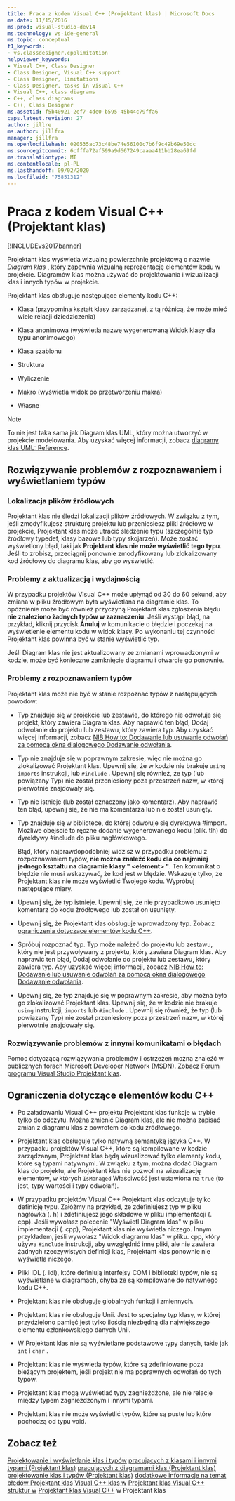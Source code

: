 ```yaml
---
title: Praca z kodem Visual C++ (Projektant klas) | Microsoft Docs
ms.date: 11/15/2016
ms.prod: visual-studio-dev14
ms.technology: vs-ide-general
ms.topic: conceptual
f1_keywords:
- vs.classdesigner.cpplimitation
helpviewer_keywords:
- Visual C++, Class Designer
- Class Designer, Visual C++ support
- Class Designer, limitations
- Class Designer, tasks in Visual C++
- Visual C++, class diagrams
- C++, class diagrams
- C++, Class Designer
ms.assetid: f5b40921-2ef7-4de0-b595-45b44c79ffa6
caps.latest.revision: 27
author: jillre
ms.author: jillfra
manager: jillfra
ms.openlocfilehash: 020535ac73c48be74e56100c7b6f9c49b69e50dc
ms.sourcegitcommit: 6cfffa72af599a9d667249caaaa411bb28ea69fd
ms.translationtype: MT
ms.contentlocale: pl-PL
ms.lasthandoff: 09/02/2020
ms.locfileid: "75851312"
---
```

# <a name="working-with-visual-c-code-class-designer"></a>Praca z kodem Visual C++ (Projektant klas)
[!INCLUDE[vs2017banner](../includes/vs2017banner.md)]

Projektant klas wyświetla wizualną powierzchnię projektową o nazwie *Diagram klas* , który zapewnia wizualną reprezentację elementów kodu w projekcie. Diagramów klas można używać do projektowania i wizualizacji klas i innych typów w projekcie.

 Projektant klas obsługuje następujące elementy kodu C++:

- Klasa (przypomina kształt klasy zarządzanej, z tą różnicą, że może mieć wiele relacji dziedziczenia)

- Klasa anonimowa (wyświetla nazwę wygenerowaną Widok klasy dla typu anonimowego)

- Klasa szablonu

- Struktura

- Wyliczenie

- Makro (wyświetla widok po przetworzeniu makra)

- Własne

> [!NOTE]
> To nie jest taka sama jak Diagram klas UML, który można utworzyć w projekcie modelowania. Aby uzyskać więcej informacji, zobacz [diagramy klas UML: Reference](../modeling/uml-class-diagrams-reference.md).

## <a name="troubleshooting-type-resolution-and-display-issues"></a>Rozwiązywanie problemów z rozpoznawaniem i wyświetlaniem typów

### <a name="location-of-source-files"></a>Lokalizacja plików źródłowych
 Projektant klas nie śledzi lokalizacji plików źródłowych. W związku z tym, jeśli zmodyfikujesz strukturę projektu lub przeniesiesz pliki źródłowe w projekcie, Projektant klas może utracić śledzenie typu (szczególnie typ źródłowy typedef, klasy bazowe lub typy skojarzeń). Może zostać wyświetlony błąd, taki jak **Projektant klas nie może wyświetlić tego typu**. Jeśli to zrobisz, przeciągnij ponownie zmodyfikowany lub zlokalizowany kod źródłowy do diagramu klas, aby go wyświetlić.

### <a name="update-and-performance-issues"></a>Problemy z aktualizacją i wydajnością
 W przypadku projektów Visual C++ może upłynąć od 30 do 60 sekund, aby zmiana w pliku źródłowym była wyświetlana na diagramie klas. To opóźnienie może być również przyczyną Projektant klas zgłoszenia błędu **nie znaleziono żadnych typów w zaznaczeniu**. Jeśli wystąpi błąd, na przykład, kliknij przycisk **Anuluj** w komunikacie o błędzie i poczekaj na wyświetlenie elementu kodu w widok klasy. Po wykonaniu tej czynności Projektant klas powinna być w stanie wyświetlić typ.

 Jeśli Diagram klas nie jest aktualizowany ze zmianami wprowadzonymi w kodzie, może być konieczne zamknięcie diagramu i otwarcie go ponownie.

### <a name="type-resolution-issues"></a>Problemy z rozpoznawaniem typów
 Projektant klas może nie być w stanie rozpoznać typów z następujących powodów:

- Typ znajduje się w projekcie lub zestawie, do którego nie odwołuje się projekt, który zawiera Diagram klas. Aby naprawić ten błąd, Dodaj odwołanie do projektu lub zestawu, który zawiera typ. Aby uzyskać więcej informacji, zobacz [NIB How to: Dodawanie lub usuwanie odwołań za pomocą okna dialogowego Dodawanie odwołania](https://msdn.microsoft.com/3bd75d61-f00c-47c0-86a2-dd1f20e231c9).

- Typ nie znajduje się w poprawnym zakresie, więc nie można go zlokalizować Projektant klas. Upewnij się, że w kodzie nie brakuje `using` `imports` instrukcji, lub `#include` . Upewnij się również, że typ (lub powiązany Typ) nie został przeniesiony poza przestrzeń nazw, w której pierwotnie znajdowały się.

- Typ nie istnieje (lub został oznaczony jako komentarz). Aby naprawić ten błąd, upewnij się, że nie ma komentarza lub nie został usunięty.

- Typ znajduje się w bibliotece, do której odwołuje się dyrektywa #import. Możliwe obejście to ręczne dodanie wygenerowanego kodu (plik. tlh) do dyrektywy #include do pliku nagłówkowego.

  Błąd, który najprawdopodobniej widzisz w przypadku problemu z rozpoznawaniem typów, **nie można znaleźć kodu dla co najmniej jednego kształtu na diagramie klasy " \<element> "**. Ten komunikat o błędzie nie musi wskazywać, że kod jest w błędzie. Wskazuje tylko, że Projektant klas nie może wyświetlić Twojego kodu. Wypróbuj następujące miary.

- Upewnij się, że typ istnieje. Upewnij się, że nie przypadkowo usunięto komentarz do kodu źródłowego lub został on usunięty.

- Upewnij się, że Projektant klas obsługuje wprowadzony typ. Zobacz [ograniczenia dotyczące elementów kodu C++](#limitations).

- Spróbuj rozpoznać typ. Typ może należeć do projektu lub zestawu, który nie jest przywoływany z projektu, który zawiera Diagram klas. Aby naprawić ten błąd, Dodaj odwołanie do projektu lub zestawu, który zawiera typ. Aby uzyskać więcej informacji, zobacz [NIB How to: Dodawanie lub usuwanie odwołań za pomocą okna dialogowego Dodawanie odwołania](https://msdn.microsoft.com/3bd75d61-f00c-47c0-86a2-dd1f20e231c9).

- Upewnij się, że typ znajduje się w poprawnym zakresie, aby można było go zlokalizować Projektant klas. Upewnij się, że w kodzie nie brakuje `using` instrukcji, `imports` lub `#include` . Upewnij się również, że typ (lub powiązany Typ) nie został przeniesiony poza przestrzeń nazw, w której pierwotnie znajdowały się.

### <a name="troubleshooting-other-error-messages"></a>Rozwiązywanie problemów z innymi komunikatami o błędach
 Pomoc dotyczącą rozwiązywania problemów i ostrzeżeń można znaleźć w publicznych forach Microsoft Developer Network (MSDN). Zobacz [Forum programu Visual Studio Projektant klas](https://social.msdn.microsoft.com/Forums/en-US/vsclassdesigner/threads?page=1).

## <a name="limitations-for-c-code-elements"></a><a name="limitations"></a> Ograniczenia dotyczące elementów kodu C++

- Po załadowaniu Visual C++ projektu Projektant klas funkcje w trybie tylko do odczytu. Można zmienić Diagram klas, ale nie można zapisać zmian z diagramu klas z powrotem do kodu źródłowego.

- Projektant klas obsługuje tylko natywną semantykę języka C++. W przypadku projektów Visual C++, które są kompilowane w kodzie zarządzanym, Projektant klas będą wizualizować tylko elementy kodu, które są typami natywnymi. W związku z tym, można dodać Diagram klas do projektu, ale Projektant klas nie pozwoli na wizualizację elementów, w których `IsManaged` Właściwość jest ustawiona na `true` (to jest, typy wartości i typy odwołań).

- W przypadku projektów Visual C++ Projektant klas odczytuje tylko definicję typu. Załóżmy na przykład, że zdefiniujesz typ w pliku nagłówka (. h) i zdefiniujesz jego składowe w pliku implementacji (. cpp). Jeśli wywołasz polecenie "Wyświetl Diagram klas" w pliku implementacji (. cpp), Projektant klas nie wyświetla niczego. Innym przykładem, jeśli wywołasz "Widok diagramu klas" w pliku. cpp, który używa `#include` instrukcji, aby uwzględnić inne pliki, ale nie zawiera żadnych rzeczywistych definicji klas, Projektant klas ponownie nie wyświetla niczego.

- Pliki IDL (. idl), które definiują interfejsy COM i biblioteki typów, nie są wyświetlane w diagramach, chyba że są kompilowane do natywnego kodu C++.

- Projektant klas nie obsługuje globalnych funkcji i zmiennych.

- Projektant klas nie obsługuje Unii. Jest to specjalny typ klasy, w której przydzielono pamięć jest tylko ilością niezbędną dla największego elementu członkowskiego danych Unii.

- W Projektant klas nie są wyświetlane podstawowe typy danych, takie jak `int` i `char` .

- Projektant klas nie wyświetla typów, które są zdefiniowane poza bieżącym projektem, jeśli projekt nie ma poprawnych odwołań do tych typów.

- Projektant klas mogą wyświetlać typy zagnieżdżone, ale nie relacje między typem zagnieżdżonym i innymi typami.

- Projektant klas nie może wyświetlić typów, które są puste lub które pochodzą od typu void.

## <a name="see-also"></a>Zobacz też
 [Projektowanie i wyświetlanie klas i typów](../ide/designing-and-viewing-classes-and-types.md) [pracujących z klasami i innymi typami (Projektant klas)](../ide/working-with-classes-and-other-types-class-designer.md) [pracujących z diagramami klas (Projektant klas)](../ide/working-with-class-diagrams-class-designer.md) [projektowanie klas i typów (Projektant klas)](../ide/designing-classes-and-types-class-designer.md) [dodatkowe informacje na temat błędów Projektant klas](../ide/additional-information-about-class-designer-errors.md) [Visual C++ klas w](../ide/visual-cpp-classes-in-class-designer.md) [Projektant klas Visual C++](../ide/visual-cpp-typedefs-in-class-designer.md) [struktur w](../ide/visual-cpp-structures-in-class-designer.md) [Projektant klas Visual C++](../ide/visual-cpp-enumerations-in-class-designer.md) w Projektant klas
